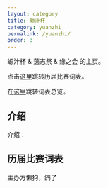 ```yaml
---
layout: category
title: 螈汁杯
category: yuanzhi
permalink: /yuanzhi/
order: 3
---
```


螈汁杯 & 䓕志祭 & 缘之会 的主页。

点击[这里](#历届比赛词表)跳转历届比赛词表。

在[这里](/zonglan/#螈汁杯/)跳转词表总览。

## 介绍

介绍：

## 历届比赛词表

主办方懒狗，鸽了
